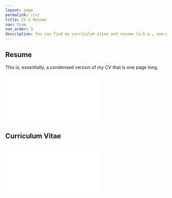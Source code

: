 ```yaml
---
layout: page
permalink: /cv/
title: CV & Resume
nav: true
nav_order: 3
description: You can find my curriculum vitae and resume (a.k.a., one-page version of CV) here!
---
```


## Resume

This is, essentially, a condensed version of my CV that is one page long.

<iframe class="iframe-pdf" src="/assets/pdf/resume.pdf" frameborder="0"></iframe>

## Curriculum Vitae

<iframe class="iframe-pdf" src="/assets/pdf/cv.pdf" frameborder="0"></iframe>